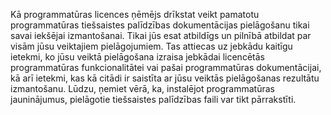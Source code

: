 Kā programmatūras licences ņēmējs drīkstat veikt pamatotu programmatūras tiešsaistes palīdzības dokumentācijas pielāgošanu tikai savai iekšējai izmantošanai. Tikai jūs esat atbildīgs un pilnībā atbildat par visām jūsu veiktajiem pielāgojumiem. Tas attiecas uz jebkādu kaitīgu ietekmi, ko jūsu veiktā pielāgošana izraisa jebkādai licencētās programmatūras funkcionalitātei vai pašai programmatūras dokumentācijai, kā arī ietekmi, kas kā citādi ir saistīta ar jūsu veiktās pielāgošanas rezultātu izmantošanu. Lūdzu, ņemiet vērā, ka, instalējot programmatūras jauninājumus, pielāgotie tiešsaistes palīdzības faili var tikt pārrakstīti.